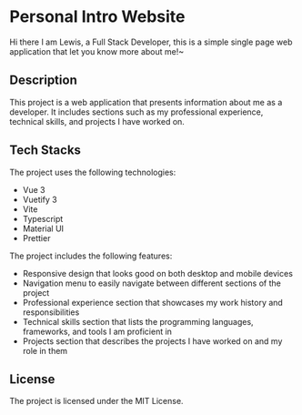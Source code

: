# Personal Intro Website

Hi there I am Lewis, a Full Stack Developer, this is a simple single page web application that let you know more about me!~

## Description

This project is a web application that presents information about me as a developer. It includes sections such as my professional experience, technical skills, and projects I have worked on.

## Tech Stacks

The project uses the following technologies:

- Vue 3
- Vuetify 3
- Vite
- Typescript
- Material UI
- Prettier

The project includes the following features:

- Responsive design that looks good on both desktop and mobile devices
- Navigation menu to easily navigate between different sections of the project
- Professional experience section that showcases my work history and responsibilities
- Technical skills section that lists the programming languages, frameworks, and tools I am proficient in
- Projects section that describes the projects I have worked on and my role in them

## License

The project is licensed under the MIT License.
